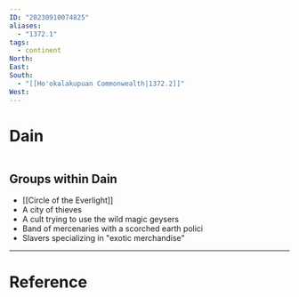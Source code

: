 ```yaml
---
ID: "20230910074825"
aliases:
  - "1372.1"
tags:
  - continent
North: 
East: 
South:
  - "[[Ho'okalakupuan Commonwealth|1372.2]]"
West:
---
```

# Dain

```toc
```

## Groups within Dain

- [[Circle of the Everlight]]
- A city of thieves
- A cult trying to use the wild magic geysers
- Band of mercenaries with a scorched earth polici
- Slavers specializing in "exotic merchandise"

---

# Reference
